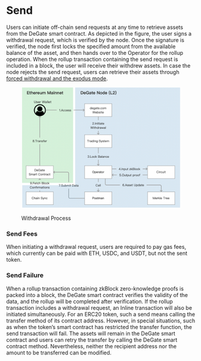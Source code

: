 # Send

Users can initiate off-chain send requests at any time to retrieve assets from the DeGate smart contract. As depicted in the figure, the user signs a withdrawal request, which is verified by the node. Once the signature is verified, the node first locks the specified amount from the available balance of the asset, and then hands over to the Operator for the rollup operation. When the rollup transaction containing the send request is included in a block, the user will receive their withdrew assets. In case the node rejects the send request, users can retrieve their assets through[ forced withdrawal and the exodus mode](../concepts/exodus-mode.md).

<figure><img src="../.gitbook/assets/Screen Shot 2022-12-09 at 16.30.40.png" alt=""><figcaption><p>Withdrawal Process</p></figcaption></figure>

### Send Fees

When initiating a withdrawal request, users are required to pay gas fees, which currently can be paid with ETH, USDC, and USDT, but not the sent token.

### Send Failure

When a rollup transaction containing zkBlock zero-knowledge proofs is packed into a block, the DeGate smart contract verifies the validity of the data, and the rollup will be completed after verification. If the rollup transaction includes a withdrawal request, an Inline transaction will also be initiated simultaneously. For an ERC20 token, such a send  means calling the transfer method of its contract address. However, in special situations, such as when the token’s smart contract has restricted the transfer function, the send transaction will fail. The assets will remain in the DeGate smart contract and users can retry the transfer by calling the DeGate smart contract method. Nevertheless, neither the recipient address nor the amount to be transferred can be modified.
